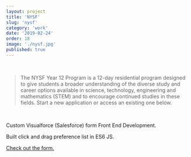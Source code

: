 ```yaml
---
layout: project
title: 'NYSF'
slug: 'nysf'
category: 'work'
date: '2019-02-24'
order: 18
image: './nysf.jpg'
published: true
---
```


<br/>

> The NYSF Year 12 Program is a 12-day residential program designed to give students a broader understanding of the diverse study and career options available in science, technology, engineering and mathematics (STEM) and to encourage continued studies in these fields. Start a new application or access an existing one below.

<br/>

Custom Visualforce (Salesforce) form Front End Development.

Built click and drag preference list in ES6 JS.

[Check out the form.](https://nysfau.secure.force.com/ApplicationforProgram?ProgramID=a077F00000LyR7lQAF)
